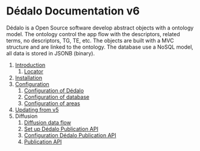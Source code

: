 # Dédalo Documentation v6

Dédalo is a Open Source software develop abstract objects with a ontology model. The ontology control the app flow with the descriptors, related terms, no descriptors, TG, TE, etc. The objects are built with a MVC structure and are linked to the ontology. The database use a NoSQL model, all data is stored in JSONB (binary).

1. [Introduction](./core/introduction.md)
    1. [Locator](./core/locator.md)
2. [Installation](./install/install.md#installation)
3. [Configuration](./config/configuration.md)
    1. [Configuration of Dédalo](./config/config.md)
    2. [Configuration of database](./config/config_db.md)
    3. [Configuration of areas](./config/config_areas.md)
4. [Updating from v5](./update/update_from_v5.md#update-v5-to-v6)
5. Diffusion
    1. [Diffusion data flow](./diffusion/diffusion_data_flow.md)
    2. [Set up Dédalo Publication API](./diffusion/publication_api/public_api_configuration.md)
    3. [Configuration Dédalo Publication API](./diffusion/publication_api/server_config_api.md)
    4. [Publication API](./diffusion/publication_api/publication_api.md)
